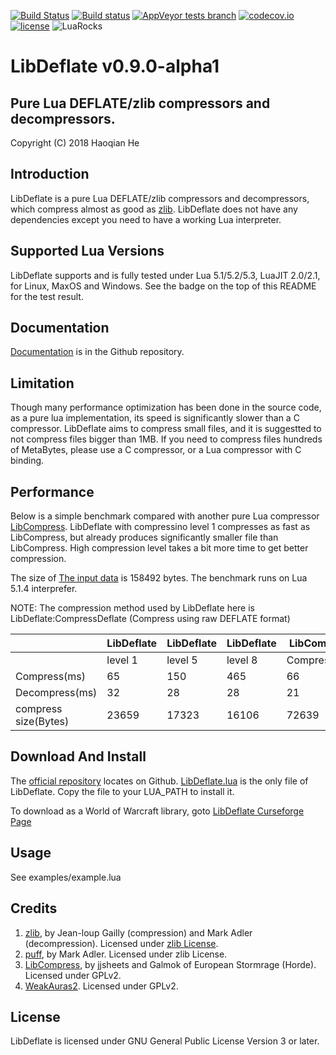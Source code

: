 [![Build Status](https://www.travis-ci.org/SafeteeWoW/LibDeflate.svg?branch=master)](https://www.travis-ci.org/SafeteeWoW/LibDeflate)
[![Build status](https://ci.appveyor.com/api/projects/status/owdccv4jrc0g1s2x/branch/master?svg=true&passingText=Windows%20Build%20passing&failingText=Windows%20Build%20failing)](https://ci.appveyor.com/project/SafeteeWoW/libdeflate/branch/master)
[![AppVeyor tests branch](https://img.shields.io/appveyor/tests/SafeteeWoW/LibDeflate/master.svg)](https://ci.appveyor.com/project/SafeteeWoW/libdeflate/branch/master)
[![codecov.io](http://codecov.io/github/safeteeWoW/LibDeflate/branch/master/graphs/badge.svg)](http://codecov.io/github/safeteeWoW/LibDeflate)
[![license](https://img.shields.io/github/license/SafeteeWoW/LibDeflate.svg)](LICENSE.txt)
![LuaRocks](https://img.shields.io/luarocks/v/safeteeWoW/LibDeflate.svg)


# LibDeflate v0.9.0-alpha1
## Pure Lua DEFLATE/zlib compressors and decompressors.

Copyright (C) 2018 Haoqian He

## Introduction
LibDeflate is a pure Lua DEFLATE/zlib compressors and decompressors, which compress
almost as good as [zlib](https://github.com/madler/zlib). LibDeflate does not have any dependencies except you need to have a working Lua interpreter.

## Supported Lua Versions
LibDeflate supports and is fully tested under Lua 5.1/5.2/5.3, LuaJIT 2.0/2.1,
for Linux, MaxOS and Windows. See the badge on the top of this README for the test result.

## Documentation
[Documentation](https://safeteewow.github.io/LibDeflate/) is in the Github repository.

## Limitation
Though many performance optimization has been done in the source code, as a pure lua implementation, its speed is significantly slower than a C compressor. LibDeflate aims to compress small files, and it is suggestted
to not compress files bigger than 1MB. If you need to compress files hundreds
of MetaBytes, please use a C compressor, or a Lua compressor with C binding.

## Performance
Below is a simple benchmark compared with another pure Lua compressor [LibCompress](https://www.wowace.com/projects/libcompress).
LibDeflate with compressino level 1 compresses as fast as LibCompress, but already produces significantly smaller file than LibCompress. High compression level takes a bit more time to get better compression.

The size of [The input data](https://gist.github.com/SafeteeWoW/d9770e08a6989032de01b7d61b53d981) is 158492 bytes. The benchmark runs on Lua 5.1.4 interprefer.

NOTE: The compression method used by LibDeflate here is LibDeflate:CompressDeflate (Compress using raw DEFLATE format)

<table>
<thead>
<tr>
<th></th>
<th>LibDeflate</th>
<th>LibDeflate</th>
<th>LibDeflate</th>
<th>LibCompress</th>
<th>LibCompress</th>
</tr>
</thead>
<tbody>
<tr>
<td></td>
<td>level 1</td>
<td>level 5</td>
<td>level 8</td>
<td>CompressLZW</td>
<td>CompressHuffman</td>
</tr>
<tr>
<td>Compress(ms)</td>
<td>65</td>
<td>150</td>
<td>465</td>
<td>66</td>
<td>75</td>
</tr>
<tr>
<td>Decompress(ms)</td>
<td>32</td>
<td>28</td>
<td>28</td>
<td>21</td>
<td>99</td>
</tr>
<tr>
<td>compress size(Bytes)</td>
<td>23659</td>
<td>17323</td>
<td>16106</td>
<td>72639</td>
<td>99346</td>
</tr>
</tbody>
</table>

## Download And Install
The [official repository](https://github.com/SafeteeWoW/LibDeflate) locates on Github.
[LibDeflate.lua](https://github.com/SafeteeWoW/LibDeflate/blob/master/LibDeflate.lua) is the only file of LibDeflate. Copy the file
to your LUA_PATH to install it.

To download as a World of Warcraft library, goto [LibDeflate Curseforge Page](https://wow.curseforge.com/projects/libdeflate)


## Usage
See examples/example.lua

## Credits
1. [zlib](http://www.zlib.net), by Jean-loup Gailly (compression) and Mark Adler (decompression). Licensed under [zlib License](http://www.zlib.net/zlib_license.html).
2. [puff](https://github.com/madler/zlib/tree/master/contrib/puff), by Mark Adler. Licensed under zlib License.
3. [LibCompress](https://www.wowace.com/projects/libcompress), by jjsheets and Galmok of European Stormrage (Horde). Licensed under GPLv2.
4. [WeakAuras2](https://github.com/WeakAuras/WeakAuras2). Licensed under GPLv2.

## License
LibDeflate is licensed under GNU General Public License Version 3 or later.
